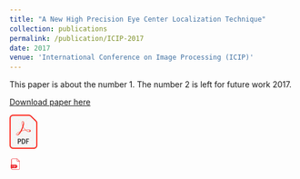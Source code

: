 ```yaml
---
title: "A New High Precision Eye Center Localization Technique"
collection: publications
permalink: /publication/ICIP-2017
date: 2017
venue: 'International Conference on Image Processing (ICIP)'
---
```


This paper is about the number 1. The number 2 is left for future work 2017.

[Download paper here](http://npoul.github.io/files/ICIP2017.pdf)

![Download Pdf](/images/pdf.jpg)

<img src="/images/pdf-icon.png" alt="drawing" width="20"/>
